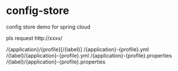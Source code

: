 # config-store
config store demo for spring cloud


pls request http://xxxx/ <plus below format>


/{application}/{profile}[/{label}]
/{application}-{profile}.yml
/{label}/{application}-{profile}.yml
/{application}-{profile}.properties
/{label}/{application}-{profile}.properties

